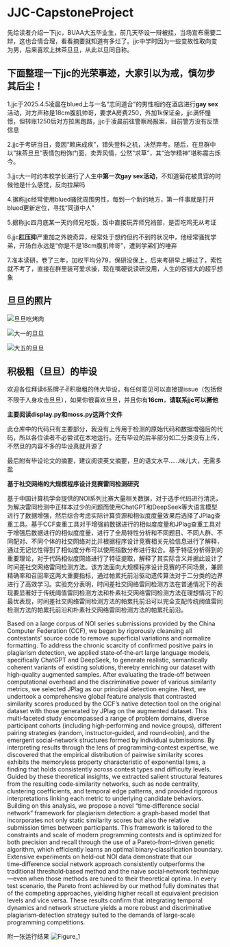 # JJC-CapstoneProject
先给读者介绍一下jjc，BUAA大五毕业生，前几天毕设一辩被挂，当场宣布需要二辩，这也合情合理，看看摘要就知道有多烂了。jjc中学时因为一些变故性取向变为男，后来喜欢上抹茶旦旦，从此以旦同自称。

## 下面整理一下jjc的光荣事迹，大家引以为戒，慎勿步其后尘！

1.jjc于2025.4.5凌晨在blued上与一名“志同道合”的男性相约在酒店进行**gay sex**活动，对方声称是18cm腹肌帅哥，要求A房费250，外加1k保证金，jjc满怀憧憬，但转账1250后对方拉黑跑路，jjc于凌晨前往警察局报案，目前警方没有反馈信息

2.jjc于考研当日，竟因“赖床成疾”，错失登科之机，决然弃考。随后，在旦群中以“抹茶旦旦”表情包粉饰门面，卖弄风情，公然“求草”，其“治学精神”堪称震古烁今。

3.jjc大一时约本校学长进行了人生中**第一次gay sex活动**，不知道菊花被贯穿的时候他是什么感觉，反向拉屎吗

4.据称jjc经常使用blued骚扰周围男性，每到一个新的地方，第一件事就是打开blued更新定位，寻找“同道中人”

5.据称jjc四月底某一天约师兄吃饭，饭中直接玩弄师兄裆部，是否吃鸡无从考证

6.jjc**肛压抑**严重加之外貌奇异，经常处于想约但约不到的状况中，他经常骚扰学弟，开场白永远是“你是不是18cm腹肌帅哥”，遭到学弟们的唾弃

7.准本读研，卷了三年，加权平均分79，保研没保上，后来考研早上睡过了，索性就不考了，直接在群里装可爱求操，现在嘴硬说读研没用，人生的容错大的超乎想象


## 旦旦的照片

![旦旦吃烤肉](images/IMG_76962.jpg "旦旦吃烤肉")

![大一的旦旦](images/IMG_8671.JPG "大一的旦旦")

![大五的旦旦](images/dandan.jpg "大五的旦旦")

## 积极粗（旦旦）的毕设

欢迎各位拜读6系牌子✌️积极粗的伟大毕设，有任何意见可以直接提issue（包括但不限于人身攻击旦旦），如果你很喜欢旦旦，并且你有**16cm**，**请联系jjc可以撅他**

**主要阅读display.py和moss.py这两个文件**

此仓库中的代码只有主要部分，我没有上传用于检测的原始代码和数据增强后的代码，所以各位读者不必尝试在本地运行。还有毕设的后半部分如二分类没有上传，不然旦的内容不多的毕设真就开源了

最后附有毕设论文的摘要，建议阅读英文摘要，旦的语文水平......味儿大，无需多盐

**基于社交网络的大规模程序设计竞赛雷同检测研究**

基于中国计算机学会提供的NOI系列比赛大量相关数据，对于选手代码进行清洗，为解决雷同检测中正样本过少的问题而使用ChatGPT和DeepSeek等大语言模型进行了数据增强，然后综合考虑实际计算资源和相似度度量效果后选择了JPlag查重工具。基于CCF查重工具对于增强前数据进行的相似度度量和JPlag查重工具对于增强后数据进行的相似度度量，进行了全局特性分析和不同题目、不同人群、不同配对、不同个体的社交网络对比并根据程序设计竞赛相关先验信息进行了解释，通过无记忆性得到了相似度分布可以使用指数分布进行拟合。基于特征分析得到的重要理论，对于代码相似度网络进行了特征提取，解释了其实际含义并据此设计了时间差社交网络雷同检测方法。该方法面向大规模程序设计竞赛的不同场景，兼顾精确率和召回率这两大重要指标，通过帕累托前沿驱动遗传算法对于二分类的边界进行了高效学习。实验充分表明，时间差社交网络雷同检测方法在普通情况下的表现要显著好于传统阈值雷同检测方法和朴素社交网络雷同检测方法在理想情况下的最优表现，时间差社交网络雷同检测方法的帕累托前沿可以完全支配传统阈值雷同检测方法的帕累托前沿和朴素社交网络雷同检测方法的帕累托前沿。

Based on a large corpus of NOI series submissions provided by the China Computer Federation (CCF), we began by rigorously cleansing all contestants’ source code to remove superficial variations and normalize formatting. To address the chronic scarcity of confirmed positive pairs in plagiarism detection, we applied state‑of‑the‑art large language models, specifically ChatGPT and DeepSeek, to generate realistic, semantically coherent variants of existing solutions, thereby enriching our dataset with high‑quality augmented samples. After evaluating the trade‑off between computational overhead and the discriminative power of various similarity metrics, we selected JPlag as our principal detection engine.
Next, we undertook a comprehensive global feature analysis that contrasted similarity scores produced by the CCF’s native detection tool on the original dataset with those generated by JPlag on the augmented dataset. This multi‑faceted study encompassed a range of problem domains, diverse participant cohorts (including high‑performing and novice groups), different pairing strategies (random, instructor‑guided, and round‑robin), and the emergent social‑network structures formed by individual submissions. By interpreting results through the lens of programming‑contest expertise, we discovered that the empirical distribution of pairwise similarity scores exhibits the memoryless property characteristic of exponential laws, a finding that holds consistently across contest types and difficulty levels.
Guided by these theoretical insights, we extracted salient structural features from the resulting code‑similarity networks, such as node centrality, clustering coefficients, and temporal edge patterns, and provided rigorous interpretations linking each metric to underlying candidate behaviors. Building on this analysis, we propose a novel “time‑difference social network” framework for plagiarism detection: a graph‑based model that incorporates not only static similarity scores but also the relative submission times between participants. This framework is tailored to the constraints and scale of modern programming contests and is optimized for both precision and recall through the use of a Pareto‑front–driven genetic algorithm, which efficiently learns an optimal binary‑classification boundary.
Extensive experiments on held‑out NOI data demonstrate that our time‑difference social network approach consistently outperforms the traditional threshold‑based method and the naive social‑network technique—even when those methods are tuned to their theoretical optima. In every test scenario, the Pareto front achieved by our method fully dominates that of the competing approaches, yielding higher recall at equivalent precision levels and vice versa. These results confirm that integrating temporal dynamics and network structure yields a more robust and discriminative plagiarism‑detection strategy suited to the demands of large‑scale programming competitions.

附一张运行结果
![Figure_1](https://github.com/user-attachments/assets/aad1af47-5293-420e-992f-65b269376a22)
